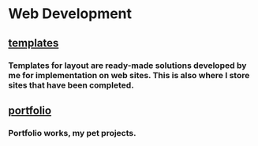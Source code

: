 # Web Development

## [templates](/templates/)

### Templates for layout are ready-made solutions developed by me for implementation on web sites. This is also where I store sites that have been completed.

## [portfolio](/portfolio/)

### Portfolio works, my pet projects.